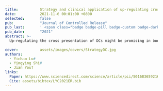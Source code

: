 ```yaml
---
title:          Strategy and clinical application of up-regulating cross presentation by DCs in anti-tumor therapy
date:           2021-11-6 00:01:00 +0800
selected:       false
pub:            "Journal of Controlled Release"
pub_last:       ' <span class="badge badge-pill badge-custom badge-dark">Journal</span><span class="badge badge-pill badge-custom badge-warning">Review</span>'
pub_date:       "2021"
abstract: >-
  Up-regulating the cross presentation of DCs might be promising in boosting the anti-tumor immunity. The commonly used regulation strategies of DCs-based cross presentation include extending the Ag stability, optimizing the overall immune environment or DCs-stimulating factors, targeting LNs or DCs for Ag delivery, and regulating the timing and phase of immune response.
  
cover:          assets/images/covers/StrategyDC.jpg
authors:
  - Yichao Lu#
  - Yingying Shi#
  - Jian You†
links:
  Paper: https://www.sciencedirect.com/science/article/pii/S0168365921006064
  Cite: assets/bibtex/LYC2021ER.bib
---
```

